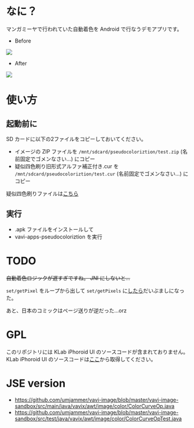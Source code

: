# なに？

 マンガミーヤで行われていた自動着色を Android で行なうデモアプリです。

* Before

<img src="http://farm8.staticflickr.com/7194/6868888845_e796a3eaa6_m.jpg" />

* After

<img src="http://farm8.staticflickr.com/7188/6868864913_a4208be509_m.jpg" />

# 使い方

## 起動前に

 SD カードに以下の2ファイルをコピーしておいてください。

* イメージの ZIP ファイルを `/mnt/sdcard/pseudocoloriztion/test.zip` (名前固定でゴメンなさい...) にコピー
* 疑似四色刷り旧形式アルファ補正付き.cur を `/mnt/sdcard/pseudocoloriztion/test.cur` (名前固定でゴメンなさい...) にコピー

 疑似四色刷りファイルは<a href="http://www1.axfc.net/uploader/File/so/File_56252.zip">こちら</a>

## 実行

* .apk ファイルをインストールして
* vavi-apps-pseudocoloriztion を実行

# TODO

~~自動着色ロジックが遅すぎですね。 JNI にしないと...~~

`set/getPixel` をループから出して `set/getPixels` に<a href="https://github.com/umjammer/vavi-apps-pseudocolorization/commit/4f9ce54df43602c48bf69acf38c82bc824bbd01c#diff-336237e6cf1498512c051d172fcd73ee">したら</a>だいぶましになった。

あと、日本のコミックはページ送りが逆だった...orz

# GPL

このリポジトリには KLab iPhoroid UI のソースコードが含まれておりません。
KLab iPhoroid UI のソースコードは<a href="https://www.klab.jp/iphoroid/download.html">ここ</a>から取得してください。

# JSE version

* https://github.com/umjammer/vavi-image/blob/master/vavi-image-sandbox/src/main/java/vavix/awt/image/color/ColorCurveOp.java
* https://github.com/umjammer/vavi-image/blob/master/vavi-image-sandbox/src/test/java/vavix/awt/image/color/ColorCurveOpTest.java

